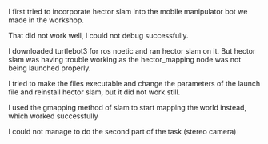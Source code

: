 I first tried to incorporate hector slam into the
mobile manipulator bot we made in the workshop.

That did not work well, I could not debug successfully.

I downloaded turtlebot3 for ros noetic and ran hector slam on it.
But hector slam was having trouble working as the hector_mapping node was not being launched properly.

I tried to make the files executable and change the parameters of the launch file and reinstall hector slam, but it did not work still.

I used the gmapping method of slam to start mapping the world instead, which worked successfully


I could not manage to do the second part of the task (stereo camera)
